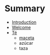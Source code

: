 # Summary

* [Introduction](README.md)
* [Welcome](welcome.md)
* [Té](tea)
   * [maceta](pot)
   * azúcar
   * taza

